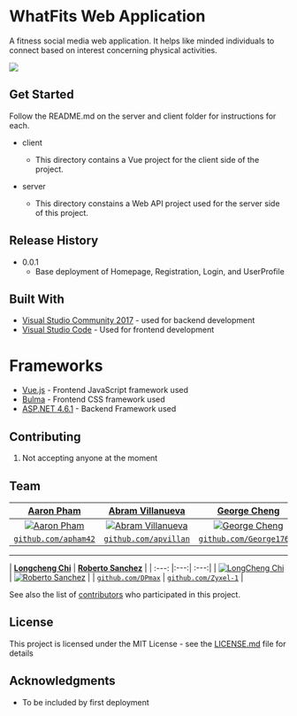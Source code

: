 
# WhatFits Web Application

A fitness social media web application. It helps like minded individuals to connect based on interest concerning physical activities.

![](header.png)

## Get Started

Follow the README.md on the server and client folder for instructions for each.

* client
  * This directory contains a Vue project for the client side of the project.

* server
  * This directory constains a Web API project used for the server side of this project.

## Release History

* 0.0.1
    * Base deployment of Homepage, Registration, Login, and UserProfile

## Built With

* [Visual Studio Community 2017](https://www.visualstudio.com/downloads/) - used for backend development
* [Visual Studio Code](https://code.visualstudio.com/) - Used for frontend development

# Frameworks

* [Vue.js](https://vuejs.org/) - Frontend JavaScript framework used
* [Bulma](https://bulma.io/) - Frontend CSS framework used
* [ASP.NET 4.6.1](https://www.microsoft.com/en-us/download/details.aspx?id=49981) - Backend Framework used

## Contributing

1. Not accepting anyone at the moment

## Team
| <a href="https://github.com/apham42" target="_blank">**Aaron Pham**</a> | <a href="https://github.com/apvillan" target="_blank">**Abram Villanueva**</a> | <a href="https://github.com/George17688" target="_blank">**George Cheng**</a> |
| :---: |:---:| :---:|
| [![Aaron Pham](https://avatars2.githubusercontent.com/u/17376192?v=3&s=200)](http://github.com/apham42)    | [![Abram Villanueva](https://avatars0.githubusercontent.com/u/9088588?v=3&s=200)](http://github.com/apvillan) | [![George Cheng](https://avatars3.githubusercontent.com/u/10609893?v=3&s=200)](http://github.com/George17688)  |
| <a href="https://github.com/apham42" target="_blank">`github.com/apham42`</a> | <a href="http://github.com/apvillan" target="_blank">`github.com/apvillan`</a> | <a href="http://github.com/George17688" target="_blank">`github.com/George17688`</a> |
----
| <a href="https://github.com/DPmax" target="_blank">**Longcheng Chi**</a> | <a href="https://github.com/Zyxel-1" target="_blank">**Roberto Sanchez**</a> |
| :---: |:---:| :---:|
| [![LongCheng Chi](https://avatars2.githubusercontent.com/u/22940124?v=3&s=200)](http://github.com/DPmax)    | [![Roberto Sanchez](https://avatars3.githubusercontent.com/u/13144652?v=3&s=200)](http://github.com/Zyxel-1) |
| <a href="https://github.com/DPmax" target="_blank">`github.com/DPmax`</a> | <a href="https://github.com/Zyxel-1" target="_blank">`github.com/Zyxel-1`</a> |


See also the list of [contributors](https://github.com/apham42/WhatFits/graphs/contributors) who participated in this project.

## License

This project is licensed under the MIT License - see the [LICENSE.md](LICENSE.md) file for details

## Acknowledgments
* To be included by first deployment

